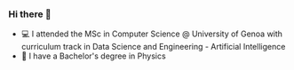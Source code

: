 ### Hi there 👋

 - 💻 I attended the MSc in Computer Science @ University of Genoa with curriculum track in Data Science and Engineering - Artificial Intelligence
 - 🔭 I have a Bachelor's degree in Physics
<!--
**guidovalla/guidovalla** is a ✨ _special_ ✨ repository because its `README.md` (this file) appears on your GitHub profile.

Here are some ideas to get you started:

- 🔭 I’m currently working on ...
- 🌱 I’m currently learning ...
- 👯 I’m looking to collaborate on ...
- 🤔 I’m looking for help with ...
- 💬 Ask me about ...
- 📫 How to reach me: ...
- 😄 Pronouns: ...
- ⚡ Fun fact: ...
-->
